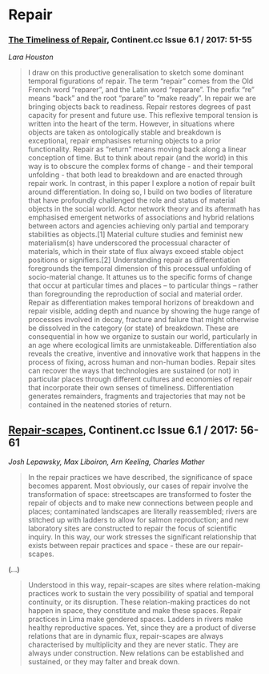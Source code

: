 # Repair

### [The Timeliness of Repair](https://web.archive.org/web/20200716125108/http://www.continentcontinent.cc/index.php/continent/article/view/280), Continent.cc  Issue 6.1 / 2017: 51-55 

_Lara Houston_

> I draw on this productive generalisation to sketch some dominant temporal figurations of repair. The term “repair” comes from the Old French word “reparer”, and the Latin word “reparare”. The prefix “re” means “back” and the root “parare” to “make ready”. In repair we are bringing objects back to readiness. Repair restores degrees of past capacity for present and future use. This reflexive temporal tension is written into the heart of the term. However, in situations where objects are taken as ontologically stable and breakdown is exceptional, repair emphasises returning objects to a prior functionality. Repair as “return” means moving back along a linear conception of time. But to think about repair (and the world) in this way is to obscure the complex forms of change - and their temporal unfolding - that both lead to breakdown and are enacted through repair work.
> In contrast, in this paper I explore a notion of repair built around differentiation. In doing so, I build on two bodies of literature that have profoundly challenged the role and status of material objects in the social world. Actor network theory and its aftermath has emphasised emergent networks of associations and hybrid relations between actors and agencies achieving only partial and temporary stabilities as objects.[1] Material culture studies and feminist new materialism(s) have underscored the processual character of materials, which in their state of flux always exceed stable object positions or signifiers.[2] 
> Understanding repair as differentiation foregrounds the temporal dimension of this processual unfolding of socio-material change. It attunes us to the specific forms of change that occur at particular times and places – to particular things – rather than foregrounding the reproduction of social and material order. Repair as differentiation makes temporal horizons of breakdown and repair visible, adding depth and nuance by showing the huge range of processes involved in decay, fracture and failure that might otherwise be dissolved in the category (or state) of breakdown. These are consequential in how we organize to sustain our world, particularly in an age where ecological limits are unmistakeable. Differentiation also reveals the creative, inventive and innovative work that happens in the process of fixing, across human and non-human bodies. Repair sites can recover the ways that technologies are sustained (or not) in particular places through different cultures and economies of repair that incorporate their own senses of timeliness. Differentiation generates remainders, fragments and trajectories that may not be contained in the neatened stories of return.

## [Repair-scapes](https://web.archive.org/web/20200718124728/http://www.continentcontinent.cc/index.php/continent/article/view/281), Continent.cc Issue 6.1 / 2017: 56-61 

_Josh Lepawsky, Max Liboiron, Arn Keeling, Charles Mather_

> In the repair practices we have described, the significance of space becomes apparent.  Most obviously, our cases of repair involve the transformation of space: streetscapes are transformed to foster the repair of objects and to make new connections between people and places; contaminated landscapes are literally reassembled; rivers are stitched up with ladders to allow for salmon reproduction; and new laboratory sites are constructed to repair the focus of scientific inquiry. In this way, our work stresses the significant relationship that exists between repair practices and space - these are our repair-scapes.

(...)

> Understood in this way, repair-scapes are sites where relation-making practices work to sustain the very possibility of spatial and temporal continuity, or its disruption. These relation-making practices do not happen in space, they constitute and make these spaces. Repair practices in Lima make gendered spaces. Ladders in rivers make healthy reproductive spaces. Yet, since they are a product of diverse relations that are in dynamic flux, repair-scapes are always characterised by multiplicity and they are never static. They are always under construction. New relations can be established and sustained, or they may falter and break down.
